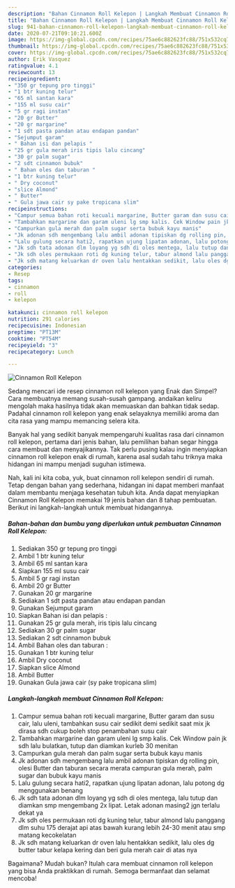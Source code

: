 ```yaml
---
description: "Bahan Cinnamon Roll Kelepon | Langkah Membuat Cinnamon Roll Kelepon Yang Lezat"
title: "Bahan Cinnamon Roll Kelepon | Langkah Membuat Cinnamon Roll Kelepon Yang Lezat"
slug: 941-bahan-cinnamon-roll-kelepon-langkah-membuat-cinnamon-roll-kelepon-yang-lezat
date: 2020-07-21T09:10:21.600Z
image: https://img-global.cpcdn.com/recipes/75ae6c882623fc88/751x532cq70/cinnamon-roll-kelepon-foto-resep-utama.jpg
thumbnail: https://img-global.cpcdn.com/recipes/75ae6c882623fc88/751x532cq70/cinnamon-roll-kelepon-foto-resep-utama.jpg
cover: https://img-global.cpcdn.com/recipes/75ae6c882623fc88/751x532cq70/cinnamon-roll-kelepon-foto-resep-utama.jpg
author: Erik Vasquez
ratingvalue: 4.1
reviewcount: 13
recipeingredient:
- "350 gr tepung pro tinggi"
- "1 btr kuning telur"
- "65 ml santan kara"
- "155 ml susu cair"
- "5 gr ragi instan"
- "20 gr Butter"
- "20 gr margarine"
- "1 sdt pasta pandan atau endapan pandan"
- "Sejumput garam"
- " Bahan isi dan pelapis "
- "25 gr gula merah iris tipis lalu cincang"
- "30 gr palm sugar"
- "2 sdt cinnamon bubuk"
- " Bahan oles dan taburan "
- "1 btr kuning telur"
- " Dry coconut"
- "slice Almond"
- " Butter"
- " Gula jawa cair sy pake tropicana slim"
recipeinstructions:
- "Campur semua bahan roti kecuali margarine, Butter garam dan susu cair, lalu uleni, tambahkan susu cair sedikit demi sedikit saat mix jk dirasa sdh cukup boleh stop penambahan susu cair"
- "Tambahkan margarine dan garam uleni lg smp kalis. Cek Window pain jk sdh lalu bulatkan, tutup dan diamkan kurleb 30 menitan"
- "Campurkan gula merah dan palm sugar serta bubuk kayu manis"
- "Jk adonan sdh mengembang lalu ambil adonan tipiskan dg rolling pin, olesi Butter dan taburan secara merata campuran gula merah, palm sugar dan bubuk kayu manis"
- "Lalu gulung secara hati2, rapatkan ujung lipatan adonan, lalu potong dg menggunakan benang"
- "Jk sdh tata adonan dlm loyang yg sdh di oles mentega, lalu tutup dan diamkan smp mengembang 2x lipat. Letak adonan masing2 jgn terlalu dekat ya"
- "Jk sdh oles permukaan roti dg kuning telur, tabur almond lalu panggang dlm suhu 175 derajat api atas bawah kurang lebih 24-30 menit atau smp matang kecokelatan"
- "Jk sdh matang keluarkan dr oven lalu hentakkan sedikit, lalu oles dg butter tabur kelapa kering dan beri gula merah cair di atas nya"
categories:
- Resep
tags:
- cinnamon
- roll
- kelepon

katakunci: cinnamon roll kelepon 
nutrition: 291 calories
recipecuisine: Indonesian
preptime: "PT13M"
cooktime: "PT54M"
recipeyield: "3"
recipecategory: Lunch

---
```



![Cinnamon Roll Kelepon](https://img-global.cpcdn.com/recipes/75ae6c882623fc88/751x532cq70/cinnamon-roll-kelepon-foto-resep-utama.jpg)

Sedang mencari ide resep cinnamon roll kelepon yang Enak dan Simpel? Cara membuatnya memang susah-susah gampang. andaikan keliru mengolah maka hasilnya tidak akan memuaskan dan bahkan tidak sedap. Padahal cinnamon roll kelepon yang enak selayaknya memiliki aroma dan cita rasa yang mampu memancing selera kita.



Banyak hal yang sedikit banyak mempengaruhi kualitas rasa dari cinnamon roll kelepon, pertama dari jenis bahan, lalu pemilihan bahan segar hingga cara membuat dan menyajikannya. Tak perlu pusing kalau ingin menyiapkan cinnamon roll kelepon enak di rumah, karena asal sudah tahu triknya maka hidangan ini mampu menjadi suguhan istimewa.


Nah, kali ini kita coba, yuk, buat cinnamon roll kelepon sendiri di rumah. Tetap dengan bahan yang sederhana, hidangan ini dapat memberi manfaat dalam membantu menjaga kesehatan tubuh kita. Anda dapat menyiapkan Cinnamon Roll Kelepon memakai 19 jenis bahan dan 8 tahap pembuatan. Berikut ini langkah-langkah untuk membuat hidangannya.

<!--inarticleads1-->

##### Bahan-bahan dan bumbu yang diperlukan untuk pembuatan Cinnamon Roll Kelepon:

1. Sediakan 350 gr tepung pro tinggi
1. Ambil 1 btr kuning telur
1. Ambil 65 ml santan kara
1. Siapkan 155 ml susu cair
1. Ambil 5 gr ragi instan
1. Ambil 20 gr Butter
1. Gunakan 20 gr margarine
1. Sediakan 1 sdt pasta pandan atau endapan pandan
1. Gunakan Sejumput garam
1. Siapkan  Bahan isi dan pelapis :
1. Gunakan 25 gr gula merah, iris tipis lalu cincang
1. Sediakan 30 gr palm sugar
1. Sediakan 2 sdt cinnamon bubuk
1. Ambil  Bahan oles dan taburan :
1. Gunakan 1 btr kuning telur
1. Ambil  Dry coconut
1. Siapkan slice Almond
1. Ambil  Butter
1. Gunakan  Gula jawa cair (sy pake tropicana slim)




<!--inarticleads2-->

##### Langkah-langkah membuat Cinnamon Roll Kelepon:

1. Campur semua bahan roti kecuali margarine, Butter garam dan susu cair, lalu uleni, tambahkan susu cair sedikit demi sedikit saat mix jk dirasa sdh cukup boleh stop penambahan susu cair
1. Tambahkan margarine dan garam uleni lg smp kalis. Cek Window pain jk sdh lalu bulatkan, tutup dan diamkan kurleb 30 menitan
1. Campurkan gula merah dan palm sugar serta bubuk kayu manis
1. Jk adonan sdh mengembang lalu ambil adonan tipiskan dg rolling pin, olesi Butter dan taburan secara merata campuran gula merah, palm sugar dan bubuk kayu manis
1. Lalu gulung secara hati2, rapatkan ujung lipatan adonan, lalu potong dg menggunakan benang
1. Jk sdh tata adonan dlm loyang yg sdh di oles mentega, lalu tutup dan diamkan smp mengembang 2x lipat. Letak adonan masing2 jgn terlalu dekat ya
1. Jk sdh oles permukaan roti dg kuning telur, tabur almond lalu panggang dlm suhu 175 derajat api atas bawah kurang lebih 24-30 menit atau smp matang kecokelatan
1. Jk sdh matang keluarkan dr oven lalu hentakkan sedikit, lalu oles dg butter tabur kelapa kering dan beri gula merah cair di atas nya




Bagaimana? Mudah bukan? Itulah cara membuat cinnamon roll kelepon yang bisa Anda praktikkan di rumah. Semoga bermanfaat dan selamat mencoba!
